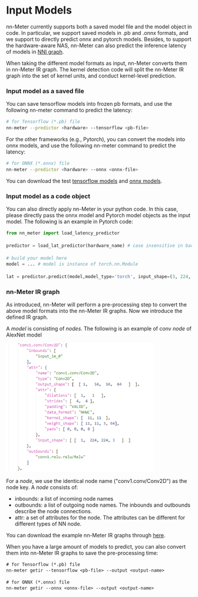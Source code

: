 # Input Models

nn-Meter currently supports both a saved model file and the model object in code. In particular, we support saved models in .pb and .onnx formats, and we support to directly predict onnx and pytorch models. Besides, to support the hardware-aware NAS, nn-Meter can also predict the inference latency of models in [NNI graph](https://nni.readthedocs.io/en/stable/nas.html).

When taking the different model formats as input, nn-Meter converts them in nn-Meter IR graph. The kernel detection code will split the nn-Meter IR graph into the set of kernel units, and conduct kernel-level prediction.

### Input model as a saved file

You can save tensorflow models into frozen pb formats, and use the following nn-meter command to predict the latency:

```bash
# for Tensorflow (*.pb) file
nn-meter --predictor <hardware> --tensorflow <pb-file> 
```

For the other frameworks (e.g., Pytorch), you can convert the models into onnx models, and use the following nn-meter command to predict the latency:

```bash
# for ONNX (*.onnx) file
nn-meter --predictor <hardware> --onnx <onnx-file>
```

You can download the test [tensorflow models]("https://github.com/Lynazhang/nnmeter/releases/download/0.1/pb_models.zip") and [onnx models](https://github.com/Lynazhang/nnmeter/releases/download/0.1/onnx_models.zip). 

### Input model as a code object

You can also directly apply nn-Meter in your python code. In this case, please directly pass the onnx model and Pytorch model objects as the input model. The following is an example in Pytorch code:

```python
from nn_meter import load_latency_predictor

predictor = load_lat_predictor(hardware_name) # case insensitive in backend

# build your model here
model = ... # model is instance of torch.nn.Module

lat = predictor.predict(model,model_type='torch', input_shape=(3, 224, 224))
```

### <span id="nnmeter-ir-graph"> nn-Meter IR graph </span>

As introduced, nn-Meter will perform a pre-processing step to convert the above model formats into the nn-Meter IR graphs. Now we introduce the defined IR graph.

A *model* is consisting of *nodes*. The following is an example of conv *node*  of AlexNet model

<img src="imgs/irgraph.png" alt="drawing" width="400"/>

For a *node*, we use the identical node name ("conv1.conv/Conv2D") as the node key. A *node* consists of:

* inbounds: a list of incoming node names
* outbounds: a list of outgoing node names. The inbounds and outbounds describe the node connections.
* attr: a set of attributes for the node. The attributes can be different for different types of NN node.

You can download the example nn-Meter IR graphs through [here](https://github.com/Lynazhang/nnmeter/releases/download/0.1/ir_graphs.zip).

When you have a large amount of models to predict, you can also convert them into nn-Meter IR graphs to save the pre-processing time:

```
# for Tensorflow (*.pb) file
nn-meter getir --tensorflow <pb-file> --output <output-name>

# for ONNX (*.onnx) file
nn-meter getir --onnx <onnx-file> --output <output-name>
```
